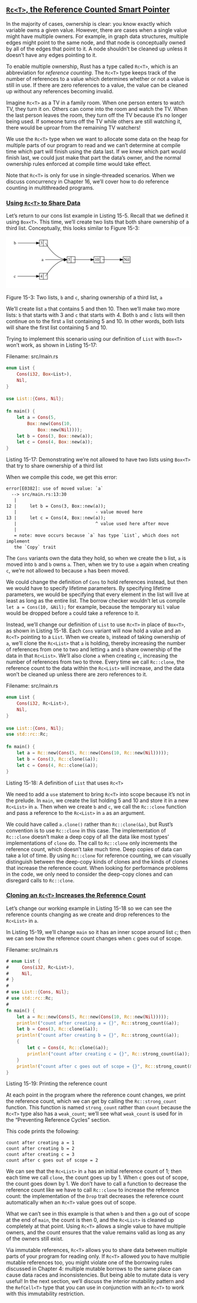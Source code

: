 ## [`Rc<T>`, the Reference Counted Smart Pointer](ch15-04-rc.html#rct-the-reference-counted-smart-pointer)

In the majority of cases, ownership is clear: you know exactly which variable
owns a given value. However, there are cases when a single value might have
multiple owners. For example, in graph data structures, multiple edges might
point to the same node, and that node is conceptually owned by all of the edges
that point to it. A node shouldn’t be cleaned up unless it doesn’t have any
edges pointing to it.

To enable multiple ownership, Rust has a type called `Rc<T>`, which is an
abbreviation for *reference counting*. The `Rc<T>` type keeps track of the
number of references to a value which determines whether or not a value is
still in use. If there are zero references to a value, the value can be cleaned
up without any references becoming invalid.

Imagine `Rc<T>` as a TV in a family room. When one person enters to watch TV,
they turn it on. Others can come into the room and watch the TV. When the last
person leaves the room, they turn off the TV because it’s no longer being used.
If someone turns off the TV while others are still watching it, there would be
uproar from the remaining TV watchers!

We use the `Rc<T>` type when we want to allocate some data on the heap for
multiple parts of our program to read and we can’t determine at compile time
which part will finish using the data last. If we knew which part would finish
last, we could just make that part the data’s owner, and the normal ownership
rules enforced at compile time would take effect.

Note that `Rc<T>` is only for use in single-threaded scenarios. When we discuss
concurrency in Chapter 16, we’ll cover how to do reference counting in
multithreaded programs.

### [Using `Rc<T>` to Share Data](ch15-04-rc.html#using-rct-to-share-data)

Let’s return to our cons list example in Listing 15-5. Recall that we defined
it using `Box<T>`. This time, we’ll create two lists that both share ownership
of a third list. Conceptually, this looks similar to Figure 15-3:

<img alt="Two lists that share ownership of a third list" src="img/trpl15-03.svg" class="center"></img>

<span class="caption">Figure 15-3: Two lists, `b` and `c`, sharing ownership of
a third list, `a`</span>

We’ll create list `a` that contains 5 and then 10. Then we’ll make two more
lists: `b` that starts with 3 and `c` that starts with 4. Both `b` and `c`
lists will then continue on to the first `a` list containing 5 and 10. In other
words, both lists will share the first list containing 5 and 10.

Trying to implement this scenario using our definition of `List` with `Box<T>`
won’t work, as shown in Listing 15-17:

<span class="filename">Filename: src/main.rs</span>

```rust ignore
enum List {
    Cons(i32, Box<List>),
    Nil,
}

use List::{Cons, Nil};

fn main() {
    let a = Cons(5,
        Box::new(Cons(10,
            Box::new(Nil))));
    let b = Cons(3, Box::new(a));
    let c = Cons(4, Box::new(a));
}
```

<span class="caption">Listing 15-17: Demonstrating we’re not allowed to have
two lists using `Box<T>` that try to share ownership of a third list</span>

When we compile this code, we get this error:

```text
error[E0382]: use of moved value: `a`
  --> src/main.rs:13:30
   |
12 |     let b = Cons(3, Box::new(a));
   |                              - value moved here
13 |     let c = Cons(4, Box::new(a));
   |                              ^ value used here after move
   |
   = note: move occurs because `a` has type `List`, which does not implement
   the `Copy` trait
```

The `Cons` variants own the data they hold, so when we create the `b` list, `a`
is moved into `b` and `b` owns `a`. Then, when we try to use `a` again when
creating `c`, we’re not allowed to because `a` has been moved.

We could change the definition of `Cons` to hold references instead, but then
we would have to specify lifetime parameters. By specifying lifetime
parameters, we would be specifying that every element in the list will live at
least as long as the entire list. The borrow checker wouldn’t let us compile
`let a = Cons(10, &Nil);` for example, because the temporary `Nil` value would
be dropped before `a` could take a reference to it.

Instead, we’ll change our definition of `List` to use `Rc<T>` in place of
`Box<T>`, as shown in Listing 15-18. Each `Cons` variant will now hold a value
and an `Rc<T>` pointing to a `List`. When we create `b`, instead of taking
ownership of `a`, we’ll clone the `Rc<List>` that `a` is holding, thereby
increasing the number of references from one to two and letting `a` and `b`
share ownership of the data in that `Rc<List>`. We’ll also clone `a` when
creating `c`, increasing the number of references from two to three. Every time
we call `Rc::clone`, the reference count to the data within the `Rc<List>` will
increase, and the data won’t be cleaned up unless there are zero references to
it.

<span class="filename">Filename: src/main.rs</span>

```rust
enum List {
    Cons(i32, Rc<List>),
    Nil,
}

use List::{Cons, Nil};
use std::rc::Rc;

fn main() {
    let a = Rc::new(Cons(5, Rc::new(Cons(10, Rc::new(Nil)))));
    let b = Cons(3, Rc::clone(&a));
    let c = Cons(4, Rc::clone(&a));
}
```

<span class="caption">Listing 15-18: A definition of `List` that uses
`Rc<T>`</span>

We need to add a `use` statement to bring `Rc<T>` into scope because it’s not
in the prelude. In `main`, we create the list holding 5 and 10 and store it in
a new `Rc<List>` in `a`. Then when we create `b` and `c`, we call the
`Rc::clone` function and pass a reference to the `Rc<List>` in `a` as an
argument.

We could have called `a.clone()` rather than `Rc::clone(&a)`, but Rust’s
convention is to use `Rc::clone` in this case. The implementation of
`Rc::clone` doesn’t make a deep copy of all the data like most types’
implementations of `clone` do. The call to `Rc::clone` only increments the
reference count, which doesn’t take much time. Deep copies of data can take a
lot of time. By using `Rc::clone` for reference counting, we can visually
distinguish between the deep-copy kinds of clones and the kinds of clones that
increase the reference count. When looking for performance problems in the
code, we only need to consider the deep-copy clones and can disregard calls to
`Rc::clone`.

### [Cloning an `Rc<T>` Increases the Reference Count](ch15-04-rc.html#cloning-an-rct-increases-the-reference-count)

Let’s change our working example in Listing 15-18 so we can see the reference
counts changing as we create and drop references to the `Rc<List>` in `a`.

In Listing 15-19, we’ll change `main` so it has an inner scope around list `c`;
then we can see how the reference count changes when `c` goes out of scope.

<span class="filename">Filename: src/main.rs</span>

```rust
# enum List {
#     Cons(i32, Rc<List>),
#     Nil,
# }
#
# use List::{Cons, Nil};
# use std::rc::Rc;
#
fn main() {
    let a = Rc::new(Cons(5, Rc::new(Cons(10, Rc::new(Nil)))));
    println!("count after creating a = {}", Rc::strong_count(&a));
    let b = Cons(3, Rc::clone(&a));
    println!("count after creating b = {}", Rc::strong_count(&a));
    {
        let c = Cons(4, Rc::clone(&a));
        println!("count after creating c = {}", Rc::strong_count(&a));
    }
    println!("count after c goes out of scope = {}", Rc::strong_count(&a));
}
```

<span class="caption">Listing 15-19: Printing the reference count</span>

At each point in the program where the reference count changes, we print the
reference count, which we can get by calling the `Rc::strong_count` function.
This function is named `strong_count` rather than `count` because the `Rc<T>`
type also has a `weak_count`; we’ll see what `weak_count` is used for in the
“Preventing Reference Cycles” section.

This code prints the following:

```text
count after creating a = 1
count after creating b = 2
count after creating c = 3
count after c goes out of scope = 2
```

We can see that the `Rc<List>` in `a` has an initial reference count of 1; then
each time we call `clone`, the count goes up by 1. When `c` goes out of scope,
the count goes down by 1. We don’t have to call a function to decrease the
reference count like we have to call `Rc::clone` to increase the reference
count: the implementation of the `Drop` trait decreases the reference count
automatically when an `Rc<T>` value goes out of scope.

What we can’t see in this example is that when `b` and then `a` go out of scope
at the end of `main`, the count is then 0, and the `Rc<List>` is cleaned up
completely at that point. Using `Rc<T>` allows a single value to have
multiple owners, and the count ensures that the value remains valid as long as
any of the owners still exist.

Via immutable references, `Rc<T>` allows you to share data between multiple
parts of your program for reading only. If `Rc<T>` allowed you to have multiple
mutable references too, you might violate one of the borrowing rules discussed
in Chapter 4: multiple mutable borrows to the same place can cause data races
and inconsistencies. But being able to mutate data is very useful! In the next
section, we’ll discuss the interior mutability pattern and the `RefCell<T>`
type that you can use in conjunction with an `Rc<T>` to work with this
immutability restriction.
